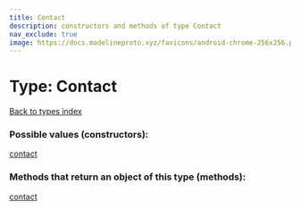 ```yaml
---
title: Contact
description: constructors and methods of type Contact
nav_exclude: true
image: https://docs.madelineproto.xyz/favicons/android-chrome-256x256.png
---
```

# Type: Contact
[Back to types index](index.md)



### Possible values (constructors):

[contact](/API_docs/constructors/contact.md)  



### Methods that return an object of this type (methods):



[contact](/API_docs/constructors/contact.md)  

